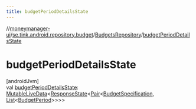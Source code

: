 ```yaml
---
title: budgetPeriodDetailsState
---
```

//[moneymanager-ui](../../../index.html)/[se.tink.android.repository.budget](../index.html)/[BudgetsRepository](index.html)/[budgetPeriodDetailsState](budget-period-details-state.html)



# budgetPeriodDetailsState



[androidJvm]\
val [budgetPeriodDetailsState](budget-period-details-state.html): [MutableLiveData](https://developer.android.com/reference/kotlin/androidx/lifecycle/MutableLiveData.html)&lt;[ResponseState](../../com.tink.service.network/-response-state/index.html)&lt;[Pair](https://kotlinlang.org/api/latest/jvm/stdlib/kotlin/-pair/index.html)&lt;[BudgetSpecification](../../com.tink.model.budget/index.html#1357535401%2FClasslikes%2F1000845458), [List](https://kotlinlang.org/api/latest/jvm/stdlib/kotlin.collections/-list/index.html)&lt;[BudgetPeriod](../../com.tink.model.budget/index.html#406477269%2FClasslikes%2F1000845458)&gt;&gt;&gt;&gt;




